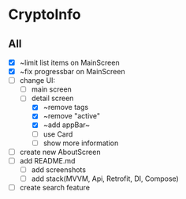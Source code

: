 # CryptoInfo

## All
- [x] ~limit list items on MainScreen
- [x] ~fix progressbar on MainScreen
- [ ] change UI:
  - [ ] main screen
  - [ ] detail screen
    - [x] ~remove tags
	- [x] ~remove "active"
    - [x] ~add appBar~
    - [ ] use Card
    - [ ] show more information
- [ ] create new AboutScreen
- [ ] add README.md
  - [ ] add screenshots
  - [ ] add stack(MVVM, Api, Retrofit, DI, Compose)
- [ ] create search feature